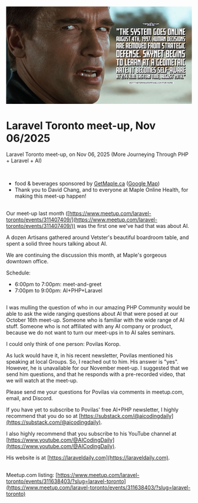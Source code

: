 ![header_image](https://raw.githubusercontent.com/local-toronto-php-groups/2025oct16_laravel_toronto/main/terminator_becomes_self_aware1.png)

# Laravel Toronto meet-up, Nov 06/2025
Laravel Toronto meet-up, on Nov 06, 2025 (More Journeying Through PHP + Laravel + AI)

<br>

- food & beverages sponsored by [GetMaple.ca](https://getmaple.ca) ([Google Map]([https://maps.app.goo.gl/85Bdft6xLCHLyM6n6](https://maps.app.goo.gl/k5dd3RNXotiE331r7)))
- Thank you to David Chang, and to everyone at Maple Online Health, for making this meet-up happen!

## 

Our meet-up last month ([https://www.meetup.com/laravel-toronto/events/311407409/](https://www.meetup.com/laravel-toronto/events/311407409/)) was the first one we've had that was about AI. 

A dozen Artisans gathered around Vetster's beautiful boardroom table, and spent a solid three hours talking about AI. 

We are continuing the discussion this month, at Maple's gorgeous downtown office. 

Schedule:
- 6:00pm to 7:00pm: meet-and-greet
- 7:00pm to 9:00pm: AI+PHP+Laravel

## 
I was mulling the question of who in our amazing PHP Community would be able to ask the wide ranging questions about AI that were posed at our October 16th meet-up. Someone who is familiar with the wide range of AI stuff. Someone who is not affiliated with any AI company or product, because we do not want to turn our meet-ups in to AI sales seminars. 

I could only think of one person: Povilas Korop. 

As luck would have it, in his recent newsletter, Povilas mentioned his speaking at local Groups. So, I reached out to him. His answer is "yes". However, he is unavailable for our November meet-up. I suggested that we send him questions, and that he responds with a pre-recorded video, that we will watch at the meet-up. 

Please send me your questions for Povilas via comments in meetup.com, email, and Discord.

If you have yet to subscribe to Povilas' free AI+PHP newsletter, I highly recommend that you do so at [https://substack.com/@aicodingdaily](https://substack.com/@aicodingdaily). 

I also highly recommend that you subscribe to his YouTube channel at [https://www.youtube.com/@AICodingDaily](https://www.youtube.com/@AICodingDaily).

His website is at [https://laraveldaily.com](https://laraveldaily.com).


##
Meetup.com listing: [https://www.meetup.com/laravel-toronto/events/311638403/?slug=laravel-toronto](https://www.meetup.com/laravel-toronto/events/311638403/?slug=laravel-toronto)
